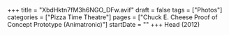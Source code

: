 +++
title = "XbdHktn7fM3h6NGO_DFw.avif"
draft = false
tags = ["Photos"]
categories = ["Pizza Time Theatre"]
pages = ["Chuck E. Cheese Proof of Concept Prototype (Animatronic)"]
startDate = ""
+++
Head (2012)

